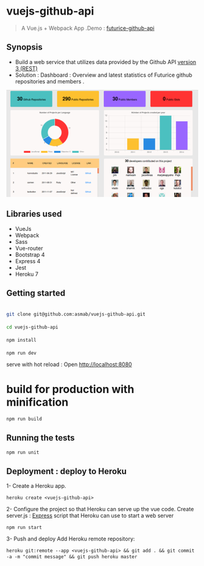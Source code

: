 # vuejs-github-api

> A Vue.js  + Webpack App  .Demo : [futurice-github-api](https://vuejs-github-api.herokuapp.com/#/)<br> 

## Synopsis

- Build a web service that utilizes data provided by the Github API [version 3 (REST)](https://developer.github.com/v3/)
- Solution : Dashboard : Overview and latest statistics of Futurice github repositories and members .

![](screenshot.png) 

## Libraries used
* VueJs
* Webpack
* Sass
* Vue-router
* Bootstrap 4
* Express 4
* Jest
* Heroku 7

## Getting started

``` bash

git clone git@github.com:asmab/vuejs-github-api.git

cd vuejs-github-api

npm install

npm run dev 

```
serve with hot reload : Open [http://localhost:8080](http://localhost:8080)<br>

# build for production with minification
```
npm run build
```

## Running the tests
```
npm run unit
```

## Deployment : deploy to Heroku

1- Create a Heroku app.
```
heroku create <vuejs-github-api>
```
2- Configure the project so that Heroku can serve up the vue code.
 Create server.js : [Express](https://expressjs.com/) script that Heroku can use to start a web server

```
npm run start
```

3- Push and deploy
 Add Heroku remote repository:
```
heroku git:remote --app <vuejs-github-api> && git add . && git commit -a -m "commit message" && git push heroku master
```
